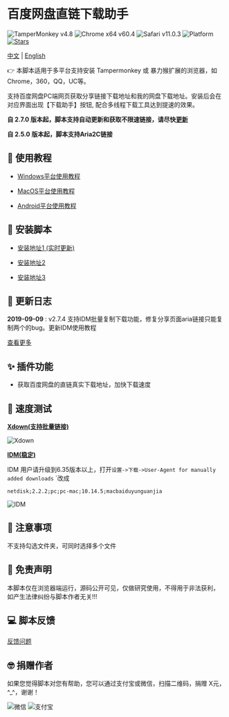 # 百度网盘直链下载助手
![TamperMonkey v4.8](https://img.shields.io/badge/tamperMonkey-v4.8-brightgreen.svg) ![Chrome x64 v60.4](https://img.shields.io/badge/chrome%20x64-v76.0-brightgreen.svg) ![Safari v11.0.3](https://img.shields.io/badge/safari%20-v12.0-brightgreen.svg) ![Platform](https://img.shields.io/badge/platform-Windows%20%7C%20Mac%20%7C%20Android-blue.svg) [![Stars](https://img.shields.io/badge/GitHub-9000+-yellow.svg?style=social&logo=github)](https://github.com/syhyz1990/baiduyun)

[中文](README.md) | [English](README_EN.md)

👉 本脚本适用于多平台支持安装 Tampermonkey 或 暴力猴扩展的浏览器，如Chrome，360，QQ，UC等。

支持百度网盘PC端网页获取分享链接下载地址和我的网盘下载地址。安装后会在对应界面出现【下载助手】按钮, 配合多线程下载工具达到提速的效果。

**自 2.7.0 版本起，脚本支持自动更新和获取不限速链接，请尽快[更新](https://www.baiduyun.wiki/baiduyun.user.js)**

**自 2.5.0 版本起，脚本支持Aria2C链接**


## 📖 使用教程

- [Windows平台使用教程](https://www.baiduyun.wiki/zh-cn/windows.html)

- [MacOS平台使用教程](https://www.baiduyun.wiki/zh-cn/mac.html)

- [Android平台使用教程](https://www.baiduyun.wiki/zh-cn/android.html)

## 💽 安装脚本

- [安装地址1 (实时更新)](https://www.baiduyun.wiki/baiduyun.user.js)

- [安装地址2](https://github.com/syhyz1990/baiduyun/raw/master/baiduyun.user.js)

- [安装地址3](https://openuserjs.org/scripts/syhyz1990/百度网盘直链下载助手)

## 🔔 更新日志

**2019-09-09** : v2.7.4 支持IDM批量复制下载功能，修复分享页面aria链接只能复制两个的bug。更新IDM使用教程

[查看更多](https://www.baiduyun.wiki/zh-cn/changelog.html)

## ✨ 插件功能
- 获取百度网盘的直链真实下载地址，加快下载速度

## 🚀 速度测试

**[Xdown(支持批量链接)](http://pan.baiduyun.wiki/down)**

![Xdown](https://i.loli.net/2019/08/18/l4DzJh3Zvr8Osmt.gif)

**[IDM(稳定)](http://pan.baiduyun.wiki/down)**

IDM 用户请升级到6.35版本以上，打开`设置->下载->User-Agent for manually added downloads` `改成
```text
netdisk;2.2.2;pc;pc-mac;10.14.5;macbaiduyunguanjia
```

![IDM](https://i.loli.net/2019/05/04/5ccc6d8156d75.gif)

## 👻 注意事项
不支持勾选文件夹，可同时选择多个文件

## 📜 免责声明 
本脚本仅在浏览器端运行，源码公开可见，仅做研究使用，不得用于非法获利， 如产生法律纠纷与脚本作者无关!!!

## 💻 脚本反馈
[反馈问题](https://github.com/syhyz1990/baiduyun/issues)

## 🤓 捐赠作者
如果您觉得脚本对您有帮助，您可以通过支付宝或微信，扫描二维码，捐赠 X元，^_^，谢谢！
 
![微信](https://i.loli.net/2019/05/04/5ccc6d088bc31.jpg) ![支付宝](https://i.loli.net/2019/05/04/5ccc6d08a22f7.jpg)
